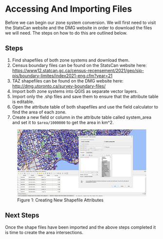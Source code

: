 # Accessing And Importing Files

Before we can begin our zone system conversion. We will first need to visit the StatsCan website and the DMG website in order to
download the files we will need. The steps on how to do this are outlined below.

## Steps
1.	Find shapefiles of both zone systems and download them.
 1. Census boundary files can be found on the StatsCan website here:
    https://www12.statcan.gc.ca/census-recensement/2021/geo/sip-pis/boundary-limites/index2021-eng.cfm?year=21
 2. TAZ shapefiles can be found on the DMG website here: http://dmg.utoronto.ca/survey-boundary-files/
2.	Import both zone systems into QGIS as separate vector layers.
 1. Import only the .shp files and save them to ensure that the attribute table is editable.
3.	Open the attribute table of both shapefiles and use the field calculator to find the area of each zone.
 1. Create a new field or column in the attribute table called system_area and set it to `$area/1000000` to get the area in km^2.

<figure>
    <img src="images/CreatingNewShapefileAttributes.png"
            alt="Add Module"/>
    <figcaption text-align="center">Figure 1: Creating New Shapefile Attributes</figcaption>
</figure>

## Next Steps

Once the shape files have been imported and the above steps completed it is time to create the area intersections.
